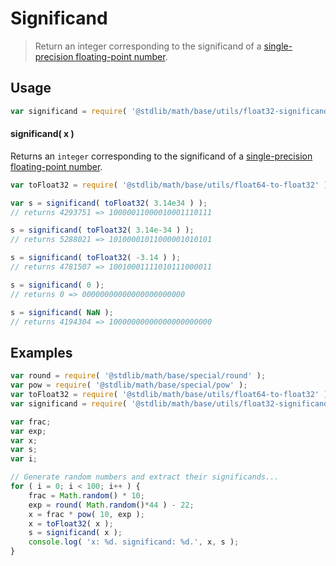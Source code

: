 Significand
===
> Return an integer corresponding to the significand of a [single-precision floating-point number][ieee754].


<!-- <usage> -->
## Usage

``` javascript
var significand = require( '@stdlib/math/base/utils/float32-significand' );
```

#### significand( x )

Returns an `integer` corresponding to the significand of a [single-precision floating-point number][ieee754].

``` javascript
var toFloat32 = require( '@stdlib/math/base/utils/float64-to-float32' );

var s = significand( toFloat32( 3.14e34 ) );
// returns 4293751 => 10000011000010001110111

s = significand( toFloat32( 3.14e-34 ) );
// returns 5288021 => 10100001011000001010101

s = significand( toFloat32( -3.14 ) );
// returns 4781507 => 10010001111010111000011

s = significand( 0 );
// returns 0 => 00000000000000000000000

s = significand( NaN );
// returns 4194304 => 10000000000000000000000
```
<!-- </usage> -->

<!-- <examples> -->
## Examples

``` javascript
var round = require( '@stdlib/math/base/special/round' );
var pow = require( '@stdlib/math/base/special/pow' );
var toFloat32 = require( '@stdlib/math/base/utils/float64-to-float32' );
var significand = require( '@stdlib/math/base/utils/float32-significand' );

var frac;
var exp;
var x;
var s;
var i;

// Generate random numbers and extract their significands...
for ( i = 0; i < 100; i++ ) {
	frac = Math.random() * 10;
	exp = round( Math.random()*44 ) - 22;
	x = frac * pow( 10, exp );
	x = toFloat32( x );
	s = significand( x );
	console.log( 'x: %d. significand: %d.', x, s );
}
```
<!-- </examples> -->

<!-- <links> -->
[ieee754]: https://en.wikipedia.org/wiki/IEEE_754-1985
<!-- </links> -->
